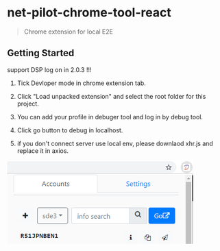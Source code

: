 # net-pilot-chrome-tool-react


> Chrome extension for local E2E


## Getting Started
 
support DSP log on in 2.0.3 !!!


1. Tick Devloper mode in chrome extension tab.


2. Click "Load unpacked extension" and select the root folder for this project.


3. You can add your profile in debuger tool and log in by debug tool.

4. Click go button to debug in localhost.

5. if you don't connect server use local env, please downlaod xhr.js and replace it in axios.


![Scheme](image.png)
